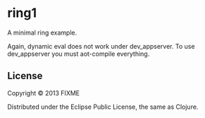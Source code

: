 # ring1

A minimal ring example.

Again, dynamic eval does not work under dev_appserver.  To use
dev_appserver you must aot-compile everything.

## License

Copyright © 2013 FIXME

Distributed under the Eclipse Public License, the same as Clojure.
